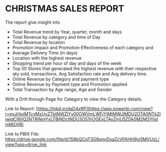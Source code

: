 # CHRISTMAS SALES REPORT

The report give insight into 
- Total Revenue trend by Year, quarter, month and days
- Total Revenue by category and time of Day
- Total Revenue by location
- Promotion Impact and Promotion Effectiveness of each category and
- Average Delivery Time (in days)
- Location with the highest revenue
- Shopping trend per hour of day and days of the week
- Top 50 Stores that generated the highest revenue with their respective qty sold, transactions, Avg Satisfaction rate and Avg delivery time.
- Online Revenue by Category and payment type
- Online Revenue by Payment type and Promotion applied
- Total Transaction by Age range, Age and Gender

With a Drill through Page for Category to view the Category details.

Link to Report: [https://lnkd.in/daD4sftP](https://app.powerbi.com/view?r=eyJrIjoiMTcyMzUyZTktNWZlYy00OWVmLWFiYjMtMWJlMDU2OTA0NTk2IiwidCI6IjQ2NTRiNmYxLTBlNDctNDU3OS1hOGExLTAyZmU5ZDk0M2M3YiIsImMiOjl9)

Link to PBIX File: https://drive.google.com/file/d/158bQCqT3G6qnvDxaZcVFAHH9jo5MVUzL/view?usp=drive_link

